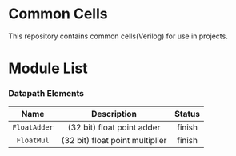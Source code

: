 # Common Cells

This repository contains common cells(Verilog) for use in projects.

# Module List

### Datapath Elements

|           Name          |                     Description                     |    Status    | 
|:-----------------------:|:---------------------------------------------------:|:------------:|
| `FloatAdder`            | (32 bit) float point adder                          | finish       |
| `FloatMul`              | (32 bit) float point multiplier                     | finish       |